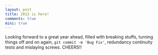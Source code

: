 ```yaml
---
layout: post
title: 2013 is here!
comments: true
mini: true
---
```

Looking forward to a great year ahead, filled with breaking stuffs, turning things off and on again, <code>git commit -m 'Bug Fix'</code>, redundancy continuity tests and mislaying screws. CHEERS!!